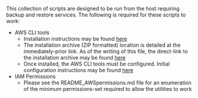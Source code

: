 This collection of scripts are designed to be run from the host requiring backup and restore services. The following is required for these scripts to work:

- AWS CLI tools
  - Installation instructions may be found [here](http://docs.aws.amazon.com/cli/latest/userguide/installing.html)
  - The installation archive (ZIP formatted) location is detailed at the immediately-prior link. As of the writing of this file, the direct-link to the installation archive may be found [here](https://s3.amazonaws.com/aws-cli/awscli-bundle.zip)
  - Once installed, the AWS CLI tools must be configured. Initial configuration instructions may be found [here](http://docs.aws.amazon.com/cli/latest/userguide/cli-chap-getting-started.html)
- IAM Permissions
  - Please see the README_AWSpermissions.md file for an enumeration of the minimum permissions-set required to allow the utilities to work
